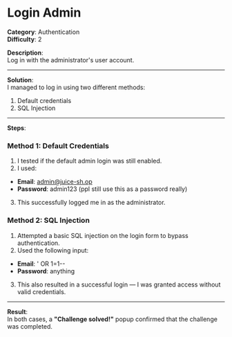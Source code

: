 # Login Admin

**Category**: Authentication  
**Difficulty**: 2

**Description**:  
Log in with the administrator's user account.

---

**Solution**:  
I managed to log in using two different methods:  
1. Default credentials  
2. SQL Injection

---

**Steps**:

### Method 1: Default Credentials  
1. I tested if the default admin login was still enabled.  
2. I used:
- **Email**: admin@juice-sh.op
- **Password**: admin123 (ppl still use this as a password really)
3. This successfully logged me in as the administrator.

### Method 2: SQL Injection  
1. Attempted a basic SQL injection on the login form to bypass authentication.  
2. Used the following input:
- **Email**: ' OR 1=1--  
- **Password**: anything
3. This also resulted in a successful login — I was granted access without valid credentials.

---

**Result**:  
In both cases, a **"Challenge solved!"** popup confirmed that the challenge was completed.